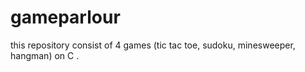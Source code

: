 # gameparlour
this repository consist of 4 games (tic tac toe, sudoku, minesweeper, hangman)  on C .
